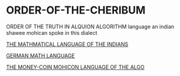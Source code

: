 # ORDER-OF-THE-CHERIBUM

ORDER OF THE TRUTH IN ALQUION ALGORITHM language an indian shawee mohican spoke in this dialect

[THE MATHMATICAL LANGUAGE OF THE INDIANS](https://en.m.wikipedia.org/wiki/Srinivasa_Ramanujan)

[GERMAN MATH LANGUAGE](https://en.m.wikipedia.org/wiki/Carl_Gustav_Jacob_Jacobi)

[THE MONEY-COIN MOHICON LANGUAGE OF THE ALGO](https://en.m.wikipedia.org/wiki/Mahican_language)
